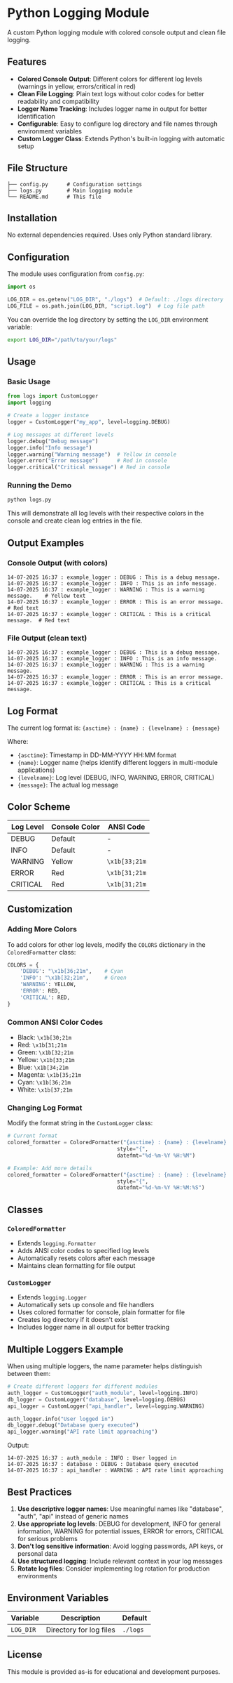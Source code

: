 # Python Logging Module

A custom Python logging module with colored console output and clean file logging.

## Features

- **Colored Console Output**: Different colors for different log levels (warnings in yellow, errors/critical in red)
- **Clean File Logging**: Plain text logs without color codes for better readability and compatibility
- **Logger Name Tracking**: Includes logger name in output for better identification
- **Configurable**: Easy to configure log directory and file names through environment variables
- **Custom Logger Class**: Extends Python's built-in logging with automatic setup

## File Structure

```
├── config.py      # Configuration settings
├── logs.py        # Main logging module
└── README.md      # This file
```

## Installation

No external dependencies required. Uses only Python standard library.

## Configuration

The module uses configuration from `config.py`:

```python
import os

LOG_DIR = os.getenv("LOG_DIR", "./logs")  # Default: ./logs directory
LOG_FILE = os.path.join(LOG_DIR, "script.log")  # Log file path
```

You can override the log directory by setting the `LOG_DIR` environment variable:

```bash
export LOG_DIR="/path/to/your/logs"
```

## Usage

### Basic Usage

```python
from logs import CustomLogger
import logging

# Create a logger instance
logger = CustomLogger("my_app", level=logging.DEBUG)

# Log messages at different levels
logger.debug("Debug message")
logger.info("Info message") 
logger.warning("Warning message")  # Yellow in console
logger.error("Error message")      # Red in console
logger.critical("Critical message") # Red in console
```

### Running the Demo

```bash
python logs.py
```

This will demonstrate all log levels with their respective colors in the console and create clean log entries in the file.

## Output Examples

### Console Output (with colors)
```
14-07-2025 16:37 : example_logger : DEBUG : This is a debug message.
14-07-2025 16:37 : example_logger : INFO : This is an info message.
14-07-2025 16:37 : example_logger : WARNING : This is a warning message.    # Yellow text
14-07-2025 16:37 : example_logger : ERROR : This is an error message.       # Red text
14-07-2025 16:37 : example_logger : CRITICAL : This is a critical message.  # Red text
```

### File Output (clean text)
```
14-07-2025 16:37 : example_logger : DEBUG : This is a debug message.
14-07-2025 16:37 : example_logger : INFO : This is an info message.
14-07-2025 16:37 : example_logger : WARNING : This is a warning message.
14-07-2025 16:37 : example_logger : ERROR : This is an error message.
14-07-2025 16:37 : example_logger : CRITICAL : This is a critical message.
```

## Log Format

The current log format is: `{asctime} : {name} : {levelname} : {message}`

Where:
- `{asctime}`: Timestamp in DD-MM-YYYY HH:MM format
- `{name}`: Logger name (helps identify different loggers in multi-module applications)
- `{levelname}`: Log level (DEBUG, INFO, WARNING, ERROR, CRITICAL)
- `{message}`: The actual log message

## Color Scheme

| Log Level | Console Color | ANSI Code |
|-----------|---------------|-----------|
| DEBUG     | Default       | -         |
| INFO      | Default       | -         |
| WARNING   | Yellow        | `\x1b[33;21m` |
| ERROR     | Red           | `\x1b[31;21m` |
| CRITICAL  | Red           | `\x1b[31;21m` |

## Customization

### Adding More Colors

To add colors for other log levels, modify the `COLORS` dictionary in the `ColoredFormatter` class:

```python
COLORS = {
    'DEBUG': "\x1b[36;21m",    # Cyan
    'INFO': "\x1b[32;21m",     # Green
    'WARNING': YELLOW,
    'ERROR': RED,
    'CRITICAL': RED,
}
```

### Common ANSI Color Codes

- Black: `\x1b[30;21m`
- Red: `\x1b[31;21m`
- Green: `\x1b[32;21m`
- Yellow: `\x1b[33;21m`
- Blue: `\x1b[34;21m`
- Magenta: `\x1b[35;21m`
- Cyan: `\x1b[36;21m`
- White: `\x1b[37;21m`

### Changing Log Format

Modify the format string in the `CustomLogger` class:

```python
# Current format
colored_formatter = ColoredFormatter("{asctime} : {name} : {levelname} : {message}",
                                   style="{",
                                   datefmt="%d-%m-%Y %H:%M")

# Example: Add more details
colored_formatter = ColoredFormatter("{asctime} : {name} : {levelname} : {funcName}:{lineno} : {message}",
                                   style="{",
                                   datefmt="%d-%m-%Y %H:%M:%S")
```

## Classes

### `ColoredFormatter`
- Extends `logging.Formatter`
- Adds ANSI color codes to specified log levels
- Automatically resets colors after each message
- Maintains clean formatting for file output

### `CustomLogger`
- Extends `logging.Logger`
- Automatically sets up console and file handlers
- Uses colored formatter for console, plain formatter for file
- Creates log directory if it doesn't exist
- Includes logger name in all output for better tracking

## Multiple Loggers Example

When using multiple loggers, the name parameter helps distinguish between them:

```python
# Create different loggers for different modules
auth_logger = CustomLogger("auth_module", level=logging.INFO)
db_logger = CustomLogger("database", level=logging.DEBUG)
api_logger = CustomLogger("api_handler", level=logging.WARNING)

auth_logger.info("User logged in")
db_logger.debug("Database query executed")
api_logger.warning("API rate limit approaching")
```

Output:
```
14-07-2025 16:37 : auth_module : INFO : User logged in
14-07-2025 16:37 : database : DEBUG : Database query executed
14-07-2025 16:37 : api_handler : WARNING : API rate limit approaching
```

## Best Practices

1. **Use descriptive logger names**: Use meaningful names like "database", "auth", "api" instead of generic names
2. **Use appropriate log levels**: DEBUG for development, INFO for general information, WARNING for potential issues, ERROR for errors, CRITICAL for serious problems
3. **Don't log sensitive information**: Avoid logging passwords, API keys, or personal data
4. **Use structured logging**: Include relevant context in your log messages
5. **Rotate log files**: Consider implementing log rotation for production environments

## Environment Variables

| Variable | Description | Default |
|----------|-------------|---------|
| `LOG_DIR` | Directory for log files | `./logs` |

## License

This module is provided as-is for educational and development purposes.
